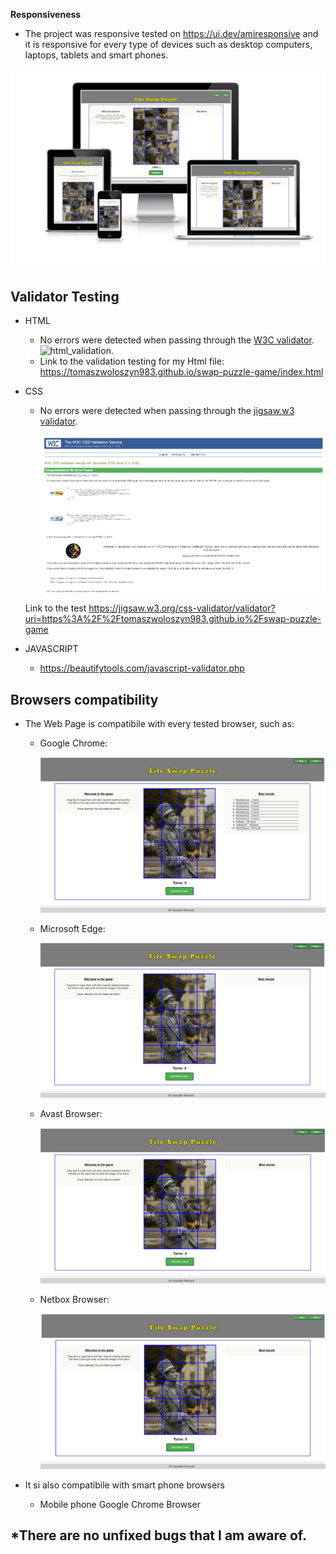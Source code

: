 **Responsiveness**
- The project was responsive tested on https://ui.dev/amiresponsive and it is responsive for every type of devices such as desktop computers, laptops, tablets and smart phones.

![Am I Responsive](../assets/images/readMe/AmIResponsive_s.jpg)

## **Validator Testing**
- HTML
    * No errors were detected when passing through the [W3C validator](https://validator.w3.org/nu/).
    ![html_validation](../assets/images/testing/html_validator.jpg).
    * Link to the validation testing for my Html file:
    https://tomaszwoloszyn983.github.io/swap-puzzle-game/index.html

- CSS
    * No errors were detected when passing through the [jigsaw.w3 validator](https://jigsaw.w3.org/css-validator). 

         ![css_validation](../assets/images/readMe/validation_css.jpg)
    
    Link to the test
         https://jigsaw.w3.org/css-validator/validator?uri=https%3A%2F%2Ftomaszwoloszyn983.github.io%2Fswap-puzzle-game

- JAVASCRIPT
    * https://beautifytools.com/javascript-validator.php


## **Browsers compatibility**
- The Web Page is compatibile with every tested browser, such as:
    * Google Chrome:

         ![Google Chrome](../assets/images/readMe/resp_chrome.jpg)

    * Microsoft Edge: 
    
       ![Microsoft Edge](../assets/images/readMe/resp_edge.jpg)

    * Avast Browser: 

        ![Avast Browser](../assets/images/readMe/resp_avast.jpg)

    * Netbox Browser:

        ![Netbox Browser](../assets/images/readMe/resp_netbox.jpg)

- It si also compatibile with smart phone browsers
    * Mobile phone Google Chrome Browser 


## *There are no unfixed bugs that I am aware of.